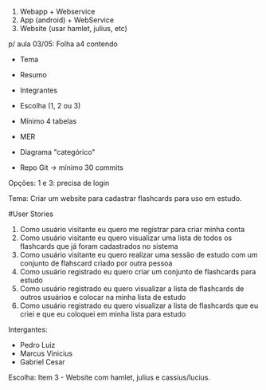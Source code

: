 1) Webapp + Webservice
2) App (android) + WebService
3) Website (usar hamlet, julius, etc)

p/ aula 03/05: 
Folha a4 contendo
- Tema
- Resumo
- Integrantes
- Escolha (1, 2 ou 3)

- Mínimo 4 tabelas
- MER
- Diagrama "categórico"
- Repo Git
  -> mínimo 30 commits

Opções:
1 e 3: precisa de login



Tema: Criar um website para cadastrar flashcards para uso em estudo.

#User Stories
1. Como usuário visitante eu quero me registrar para criar minha conta 
2. Como usuário visitante eu quero visualizar uma lista de todos os flashcards que já foram cadastrados no sistema
3. Como usuário visitante eu quero realizar uma sessão de estudo com um conjunto de flahscard criado por outra pessoa
4. Como usuário registrado eu quero criar um conjunto de flashcards para estudo
5. Como usuário registrado eu quero visualizar a lista de flashcards de outros usuários e colocar na minha lista de estudo
6. Como usuário registrado eu quero visualizar a lista de flashcards que eu criei e que eu coloquei em minha lista para estudo

Intergantes: 
* Pedro Luiz
* Marcus Vinicius
* Gabriel Cesar

Escolha: Item 3 - Website com hamlet, julius e cassius/lucius.